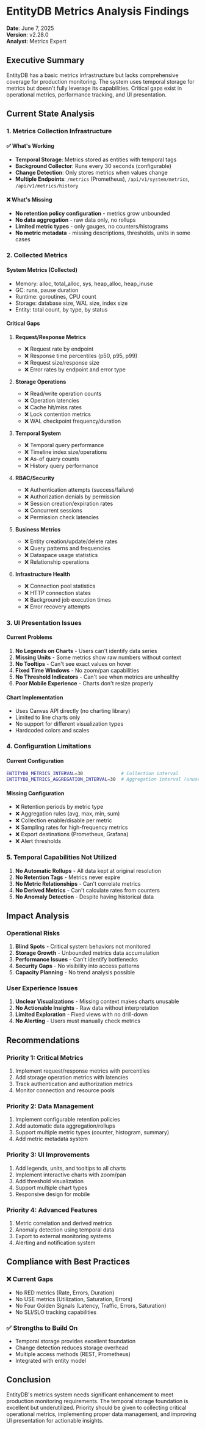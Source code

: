 # EntityDB Metrics Analysis Findings

**Date**: June 7, 2025  
**Version**: v2.28.0  
**Analyst**: Metrics Expert

## Executive Summary

EntityDB has a basic metrics infrastructure but lacks comprehensive coverage for production monitoring. The system uses temporal storage for metrics but doesn't fully leverage its capabilities. Critical gaps exist in operational metrics, performance tracking, and UI presentation.

## Current State Analysis

### 1. Metrics Collection Infrastructure

#### ✅ What's Working
- **Temporal Storage**: Metrics stored as entities with temporal tags
- **Background Collector**: Runs every 30 seconds (configurable)
- **Change Detection**: Only stores metrics when values change
- **Multiple Endpoints**: `/metrics` (Prometheus), `/api/v1/system/metrics`, `/api/v1/metrics/history`

#### ❌ What's Missing
- **No retention policy configuration** - metrics grow unbounded
- **No data aggregation** - raw data only, no rollups
- **Limited metric types** - only gauges, no counters/histograms
- **No metric metadata** - missing descriptions, thresholds, units in some cases

### 2. Collected Metrics

#### System Metrics (Collected)
- Memory: alloc, total_alloc, sys, heap_alloc, heap_inuse
- GC: runs, pause duration
- Runtime: goroutines, CPU count
- Storage: database size, WAL size, index size
- Entity: total count, by type, by status

#### Critical Gaps
1. **Request/Response Metrics**
   - ❌ Request rate by endpoint
   - ❌ Response time percentiles (p50, p95, p99)
   - ❌ Request size/response size
   - ❌ Error rates by endpoint and error type

2. **Storage Operations**
   - ❌ Read/write operation counts
   - ❌ Operation latencies
   - ❌ Cache hit/miss rates
   - ❌ Lock contention metrics
   - ❌ WAL checkpoint frequency/duration

3. **Temporal System**
   - ❌ Temporal query performance
   - ❌ Timeline index size/operations
   - ❌ As-of query counts
   - ❌ History query performance

4. **RBAC/Security**
   - ❌ Authentication attempts (success/failure)
   - ❌ Authorization denials by permission
   - ❌ Session creation/expiration rates
   - ❌ Concurrent sessions
   - ❌ Permission check latencies

5. **Business Metrics**
   - ❌ Entity creation/update/delete rates
   - ❌ Query patterns and frequencies
   - ❌ Dataspace usage statistics
   - ❌ Relationship operations

6. **Infrastructure Health**
   - ❌ Connection pool statistics
   - ❌ HTTP connection states
   - ❌ Background job execution times
   - ❌ Error recovery attempts

### 3. UI Presentation Issues

#### Current Problems
1. **No Legends on Charts** - Users can't identify data series
2. **Missing Units** - Some metrics show raw numbers without context
3. **No Tooltips** - Can't see exact values on hover
4. **Fixed Time Windows** - No zoom/pan capabilities
5. **No Threshold Indicators** - Can't see when metrics are unhealthy
6. **Poor Mobile Experience** - Charts don't resize properly

#### Chart Implementation
- Uses Canvas API directly (no charting library)
- Limited to line charts only
- No support for different visualization types
- Hardcoded colors and scales

### 4. Configuration Limitations

#### Current Configuration
```bash
ENTITYDB_METRICS_INTERVAL=30              # Collection interval
ENTITYDB_METRICS_AGGREGATION_INTERVAL=30  # Aggregation interval (unused)
```

#### Missing Configuration
- ❌ Retention periods by metric type
- ❌ Aggregation rules (avg, max, min, sum)
- ❌ Collection enable/disable per metric
- ❌ Sampling rates for high-frequency metrics
- ❌ Export destinations (Prometheus, Grafana)
- ❌ Alert thresholds

### 5. Temporal Capabilities Not Utilized

1. **No Automatic Rollups** - All data kept at original resolution
2. **No Retention Tags** - Metrics never expire
3. **No Metric Relationships** - Can't correlate metrics
4. **No Derived Metrics** - Can't calculate rates from counters
5. **No Anomaly Detection** - Despite having historical data

## Impact Analysis

### Operational Risks
1. **Blind Spots** - Critical system behaviors not monitored
2. **Storage Growth** - Unbounded metrics data accumulation
3. **Performance Issues** - Can't identify bottlenecks
4. **Security Gaps** - No visibility into access patterns
5. **Capacity Planning** - No trend analysis possible

### User Experience Issues
1. **Unclear Visualizations** - Missing context makes charts unusable
2. **No Actionable Insights** - Raw data without interpretation
3. **Limited Exploration** - Fixed views with no drill-down
4. **No Alerting** - Users must manually check metrics

## Recommendations

### Priority 1: Critical Metrics
1. Implement request/response metrics with percentiles
2. Add storage operation metrics with latencies
3. Track authentication and authorization metrics
4. Monitor connection and resource pools

### Priority 2: Data Management
1. Implement configurable retention policies
2. Add automatic data aggregation/rollups
3. Support multiple metric types (counter, histogram, summary)
4. Add metric metadata system

### Priority 3: UI Improvements
1. Add legends, units, and tooltips to all charts
2. Implement interactive charts with zoom/pan
3. Add threshold visualization
4. Support multiple chart types
5. Responsive design for mobile

### Priority 4: Advanced Features
1. Metric correlation and derived metrics
2. Anomaly detection using temporal data
3. Export to external monitoring systems
4. Alerting and notification system

## Compliance with Best Practices

### ❌ Current Gaps
- No RED metrics (Rate, Errors, Duration)
- No USE metrics (Utilization, Saturation, Errors)
- No Four Golden Signals (Latency, Traffic, Errors, Saturation)
- No SLI/SLO tracking capabilities

### ✅ Strengths to Build On
- Temporal storage provides excellent foundation
- Change detection reduces storage overhead
- Multiple access methods (REST, Prometheus)
- Integrated with entity model

## Conclusion

EntityDB's metrics system needs significant enhancement to meet production monitoring requirements. The temporal storage foundation is excellent but underutilized. Priority should be given to collecting critical operational metrics, implementing proper data management, and improving UI presentation for actionable insights.